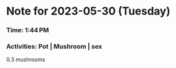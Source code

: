 # Note for 2023-05-30 (Tuesday)
### Time: 1:44 PM
### Activities: Pot | Mushroom | sex

0.3 mushrooms
